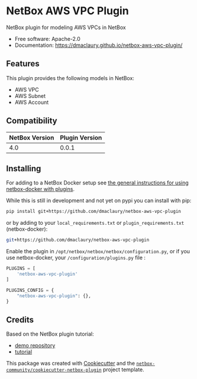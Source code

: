 # NetBox AWS VPC Plugin

NetBox plugin for modeling AWS VPCs in NetBox


* Free software: Apache-2.0
* Documentation: https://dmaclaury.github.io/netbox-aws-vpc-plugin/


## Features

This plugin provides the following models in NetBox:

- AWS VPC
- AWS Subnet
- AWS Account

## Compatibility

| NetBox Version | Plugin Version |
|----------------|----------------|
|     4.0        |      0.0.1     |

## Installing

For adding to a NetBox Docker setup see
[the general instructions for using netbox-docker with plugins](https://github.com/netbox-community/netbox-docker/wiki/Using-Netbox-Plugins).

While this is still in development and not yet on pypi you can install with pip:

```bash
pip install git+https://github.com/dmaclaury/netbox-aws-vpc-plugin
```

or by adding to your `local_requirements.txt` or `plugin_requirements.txt` (netbox-docker):

```bash
git+https://github.com/dmaclaury/netbox-aws-vpc-plugin
```

Enable the plugin in `/opt/netbox/netbox/netbox/configuration.py`,
 or if you use netbox-docker, your `/configuration/plugins.py` file :

```python
PLUGINS = [
    'netbox-aws-vpc-plugin'
]

PLUGINS_CONFIG = {
    "netbox-aws-vpc-plugin": {},
}
```

## Credits

Based on the NetBox plugin tutorial:

- [demo repository](https://github.com/netbox-community/netbox-plugin-demo)
- [tutorial](https://github.com/netbox-community/netbox-plugin-tutorial)

This package was created with [Cookiecutter](https://github.com/audreyr/cookiecutter) and the [`netbox-community/cookiecutter-netbox-plugin`](https://github.com/netbox-community/cookiecutter-netbox-plugin) project template.
